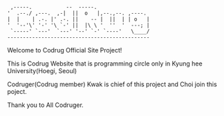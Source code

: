 
     ,-----.           --  -----.                 
    '  .--./ ,---.  ,-|  ||  o   |,--.,--. ,----.  
    |  |    | .-. |' .-. ||    -- |  ||  | | o   |
    '  '--'\' '-' '\ `-' ||  |\ \ '  ''  '  ---; | 
     `-----' `---'  `---' '--' `-' `----'   \____/ 
    ----------------------------------------------


Welcome to Codrug Official Site Project!

This is Codrug Website that is programming circle only in Kyung hee University(Hoegi, Seoul)

Codruger(Codrug member) Kwak is chief of this project and Choi join this poject.

Thank you to All Codruger.
